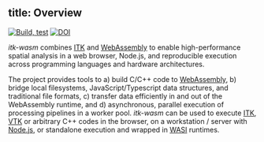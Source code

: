 title: Overview
---

[![Build, test](https://github.com/InsightSoftwareConsortium/itk-wasm/actions/workflows/build-test.yml/badge.svg)](https://github.com/InsightSoftwareConsortium/itk-wasm/actions/workflows/build-test.yml) [![DOI](https://zenodo.org/badge/45812381.svg)](https://zenodo.org/badge/latestdoi/45812381)

*itk-wasm* combines [ITK](https://www.itk.org/) and [WebAssembly](http://webassembly.org/) to enable high-performance spatial analysis in a web browser, Node.js, and reproducible execution across programming languages and hardware architectures.

The project provides tools to a) build C/C++ code to [WebAssembly](http://webassembly.org/), b) bridge local filesystems, JavaScript/Typescript data structures, and traditional file formats, c) transfer data efficiently in and out of the WebAssembly runtime, and d) asynchronous, parallel execution of processing pipelines in a worker pool.  *itk-wasm* can be used to execute [ITK](https://www.itk.org/), [VTK](https://www.vtk.org/) or arbitrary C++ codes in the browser, on a workstation / server with [Node.js](https://nodejs.org/), or standalone execution and wrapped in [WASI](https://wasi.dev/) runtimes.
